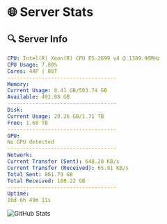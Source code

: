# 🌐 Server Stats
## 🔍 Server Info
```yaml
CPU: Intel(R) Xeon(R) CPU E5-2699 v4 @ 1389.96MHz
CPU Usage: 7.80%
Cores: 44P | 88T
-----------------------------------
Memory:
Current Usage: 8.41 GB/503.74 GB
Available: 491.88 GB
-----------------------------------
Disk:
Current Usage: 29.26 GB/1.71 TB
Free: 1.60 TB
-----------------------------------
GPU:
No GPU detected
-----------------------------------
Network:
Current Transfer (Sent): 648.20 KB/s
Current Transfer (Received): 65.91 KB/s
Total Sent: 861.79 GB
Total Received: 180.22 GB
-----------------------------------
Uptime:
16d 6h 49m 11s
```
![GitHub Stats](https://img.shields.io/badge/Updated-2025-05-05_23:57:59-blue)
